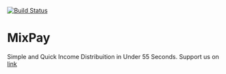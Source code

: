 [![Build Status](https://travis-ci.com/jayexxd/mixpay.svg?token=8MZYpT6ZjsvMJhgF4oqx&branch=master)](https://travis-ci.com/jayexxd/mixpay)

# MixPay

Simple and Quick Income Distribuition in Under 55 Seconds.
Support us on [link](http://devpost.com/software/mixpay)
